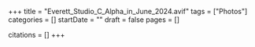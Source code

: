 +++
title = "Everett_Studio_C_Alpha_in_June_2024.avif"
tags = ["Photos"]
categories = []
startDate = ""
draft = false
pages = []

citations = []
+++
